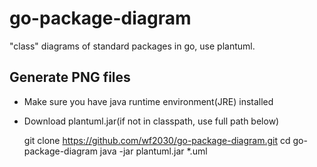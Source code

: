 # go-package-diagram
"class" diagrams of standard packages in go, use plantuml.

## Generate PNG files
- Make sure you have java runtime environment(JRE) installed
- Download plantuml.jar(if not in classpath, use full path below)

    git clone https://github.com/wf2030/go-package-diagram.git
    cd go-package-diagram
    java -jar plantuml.jar *.uml

